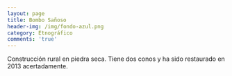 ```yaml
---
layout: page
title: Bombo Sañoso
header-img: /img/fondo-azul.png
category: Etnográfico
comments: 'true'
---
```



Construcción rural en piedra seca. Tiene dos conos y ha sido restaurado en 2013 acertadamente.
